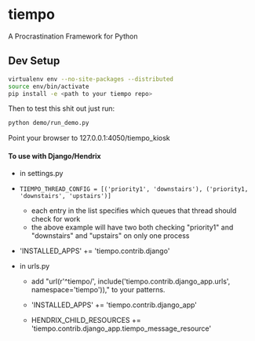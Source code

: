 # tiempo
A Procrastination Framework for Python


## Dev Setup

```bash
virtualenv env --no-site-packages --distributed
source env/bin/activate
pip install -e <path to your tiempo repo>
```

Then to test this shit out just run:

```bash
python demo/run_demo.py
```
Point your browser to 127.0.0.1:4050/tiempo_kiosk

#### To use with Django/Hendrix

*  in settings.py
  * `TIEMPO_THREAD_CONFIG = [('priority1', 'downstairs'), ('priority1, 'downstairs', 'upstairs')]`
    * each entry in the list specifies which queues that thread should check for work 
    * the above example will have two both checking "priority1" and "downstairs" and "upstairs" on only one process

  * 'INSTALLED_APPS' += 'tiempo.contrib.django'
* in urls.py
  *  add "url(r'^tiempo/', include('tiempo.contrib.django_app.urls', namespace='tiempo'))," to your patterns.
  * 'INSTALLED_APPS' += 'tiempo.contrib.django_app'

  * HENDRIX_CHILD_RESOURCES += 'tiempo.contrib.django_app.tiempo_message_resource'
